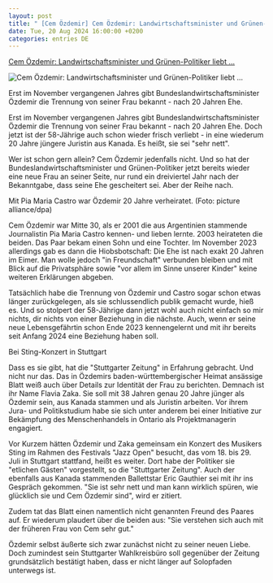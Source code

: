 ```yaml
---
layout: post
title: " [Cem Özdemir] Cem Özdemir: Landwirtschaftsminister und Grünen-Politiker liebt ..."
date: Tue, 20 Aug 2024 16:00:00 +0200
categories: entries DE
---
```

[Cem Özdemir: Landwirtschaftsminister und Grünen-Politiker liebt ...](https://www.n-tv.de/leute/Cem-Ozdemir-Landwirtschaftsminister-und-Gruenen-Politiker-liebt-Kanadierin-Flavia-Zaka-article25170999.html)

![Cem Özdemir: Landwirtschaftsminister und Grünen-Politiker liebt ...](https://bilder3.n-tv.de/img/incoming/crop25171002/5941328052-cImg_16_9-w1200/478164352.jpg)

Erst im November vergangenen Jahres gibt Bundeslandwirtschaftsminister Özdemir die Trennung von seiner Frau bekannt - nach 20 Jahren Ehe.

Erst im November vergangenen Jahres gibt Bundeslandwirtschaftsminister Özdemir die Trennung von seiner Frau bekannt - nach 20 Jahren Ehe. Doch jetzt ist der 58-Jährige auch schon wieder frisch verliebt - in eine wiederum 20 Jahre jüngere Juristin aus Kanada. Es heißt, sie sei "sehr nett".

Wer ist schon gern allein? Cem Özdemir jedenfalls nicht. Und so hat der Bundeslandwirtschaftsminister und Grünen-Politiker jetzt bereits wieder eine neue Frau an seiner Seite, nur rund ein dreiviertel Jahr nach der Bekanntgabe, dass seine Ehe gescheitert sei. Aber der Reihe nach.

Mit Pia Maria Castro war Özdemir 20 Jahre verheiratet. (Foto: picture alliance/dpa)

Cem Özdemir war Mitte 30, als er 2001 die aus Argentinien stammende Journalistin Pia Maria Castro kennen- und lieben lernte. 2003 heirateten die beiden. Das Paar bekam einen Sohn und eine Tochter. Im November 2023 allerdings gab es dann die Hiobsbotschaft: Die Ehe ist nach exakt 20 Jahren im Eimer. Man wolle jedoch "in Freundschaft" verbunden bleiben und mit Blick auf die Privatsphäre sowie "vor allem im Sinne unserer Kinder" keine weiteren Erklärungen abgeben.

Tatsächlich habe die Trennung von Özdemir und Castro sogar schon etwas länger zurückgelegen, als sie schlussendlich publik gemacht wurde, hieß es. Und so stolpert der 58-Jährige dann jetzt wohl auch nicht einfach so mir nichts, dir nichts von einer Beziehung in die nächste. Auch, wenn er seine neue Lebensgefährtin schon Ende 2023 kennengelernt und mit ihr bereits seit Anfang 2024 eine Beziehung haben soll.

Bei Sting-Konzert in Stuttgart

Dass es sie gibt, hat die "Stuttgarter Zeitung" in Erfahrung gebracht. Und nicht nur das. Das in Özdemirs baden-württembergischer Heimat ansässige Blatt weiß auch über Details zur Identität der Frau zu berichten. Demnach ist ihr Name Flavia Zaka. Sie soll mit 38 Jahren genau 20 Jahre jünger als Özdemir sein, aus Kanada stammen und als Juristin arbeiten. Vor ihrem Jura- und Politikstudium habe sie sich unter anderem bei einer Initiative zur Bekämpfung des Menschenhandels in Ontario als Projektmanagerin engagiert.

Vor Kurzem hätten Özdemir und Zaka gemeinsam ein Konzert des Musikers Sting im Rahmen des Festivals "Jazz Open" besucht, das vom 18. bis 29. Juli in Stuttgart stattfand, heißt es weiter. Dort habe der Politiker sie "etlichen Gästen" vorgestellt, so die "Stuttgarter Zeitung". Auch der ebenfalls aus Kanada stammenden Ballettstar Eric Gauthier sei mit ihr ins Gespräch gekommen. "Sie ist sehr nett und man kann wirklich spüren, wie glücklich sie und Cem Özdemir sind", wird er zitiert.

Zudem tat das Blatt einen namentlich nicht genannten Freund des Paares auf. Er wiederum plaudert über die beiden aus: "Sie verstehen sich auch mit der früheren Frau von Cem sehr gut."

Özdemir selbst äußerte sich zwar zunächst nicht zu seiner neuen Liebe. Doch zumindest sein Stuttgarter Wahlkreisbüro soll gegenüber der Zeitung grundsätzlich bestätigt haben, dass er nicht länger auf Solopfaden unterwegs ist.

